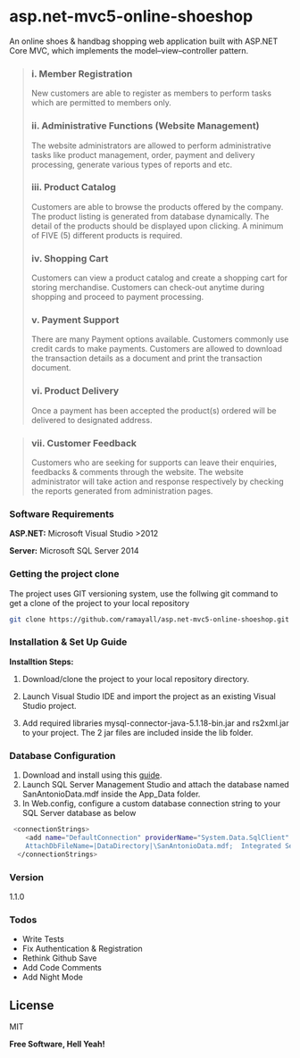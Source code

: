 # asp.net-mvc5-online-shoeshop
An online shoes &amp; handbag shopping  web application built with ASP.NET Core MVC, which implements the model–view–controller pattern.

>### i. Member Registration
>New customers are able to register as members to perform tasks which are permitted
>to members only.
>### ii. Administrative Functions (Website Management)
>The website administrators are allowed to perform administrative tasks like product
>management, order, payment and delivery processing, generate various types of
>reports and etc.
>
>### iii. Product Catalog
>Customers are able to browse the products offered by the company. The product
>listing is generated from database dynamically. The detail of the products should be
>displayed upon clicking. A minimum of FIVE (5) different products is required.
>
>### iv. Shopping Cart
>Customers can view a product catalog and create a shopping cart for storing
>merchandise. Customers can check-out anytime during shopping and proceed to
>payment processing.
>
>### v. Payment Support
>There are many Payment options available. Customers commonly use credit cards to
>make payments. Customers are allowed to download the transaction details as a
>document and print the transaction document.
>
>### vi. Product Delivery
>Once a payment has been accepted the product(s) ordered will be delivered to
>designated address.

>### vii. Customer Feedback
>Customers who are seeking for supports can leave their enquiries, feedbacks &
>comments through the website. The website administrator will take action and
>response respectively by checking the reports generated from administration pages.


### Software Requirements
**ASP.NET:** Microsoft Visual Studio >2012

**Server:** Microsoft SQL Server 2014

### Getting the project clone
The project uses GIT versioning system,  use the follwing git command to get a clone of the project
to your local repository

```sh
git clone https://github.com/ramayall/asp.net-mvc5-online-shoeshop.git
```


### Installation & Set Up Guide
**Installtion Steps:**
1. Download/clone the project to your local repository directory.

2. Launch Visual Studio IDE and import the project as an existing Visual Studio project.

3. Add required libraries mysql-connector-java-5.1.18-bin.jar and rs2xml.jar to your project. The 2 jar files are included 
inside the lib folder.


### Database Configuration
1. Download and install using this [guide](http://www.sqlshack.com/sql-server-management-studio-step-step-installation-guide/). 
2. Launch SQL Server Management Studio and attach the database named SanAntonioData.mdf inside the App_Data folder.
3. In Web.config, configure a custom database connection string to your SQL Server database as below

```sh
 <connectionStrings>
    <add name="DefaultConnection" providerName="System.Data.SqlClient" connectionString="Data Source=.\SQLEXPRESS; 
	AttachDbFileName=|DataDirectory|\SanAntonioData.mdf;  Integrated Security=True;User Instance=True; MultipleActiveResultSets=True" />
  </connectionStrings>
```

### Version
1.1.0

### Todos
 - Write Tests
 - Fix Authentication & Registration 
 - Rethink Github Save
 - Add Code Comments
 - Add Night Mode

License
----

MIT

**Free Software, Hell Yeah!**
